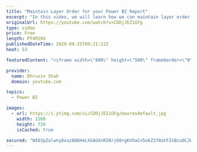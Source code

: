 ```yaml
---
title: "Maintain Layer Order for your Power BI Report"
excerpt: "In this video, we will learn how we can maintain layer order in Power BI. Sometimes, when we had added shapes or background images what happen is, if we click there by mistaken, it will be brought it to front and all of our visuals will overlap with the added shape.  This is very frustrating for the"
originalUrl: https://youtube.com/watch?v=CDDjJEZ1GFg
type: video
price: Free
length: PT4M29S
publishedDateTime: 2020-09-25T09:21:22Z
heat: 53

featuredContent: "<iframe width=\"800\" height=\"500\" frameborder=\"0\" src=\"https://www.youtube.com/embed/CDDjJEZ1GFg\" allow=\"accelerometer; autoplay; encrypted-media; gyroscope; picture-in-picture\" allowfullscreen></iframe>"

provider:
  name: Dhruvin Shah
  domain: youtube.com

topics:
  - Power BI

images:
  - url: https://i.ytimg.com/vi/CDDjJEZ1GFg/maxresdefault.jpg
    width: 1280
    height: 720
    isCached: true

secured: "WIO3pZalwny8xuz8B6HeLXGAGXnR2Brj68+gKVhaCn5o6Z2Y8atFZsBzuOCJWYvra7Q2ZfRa9HoIkJP7leNxFF/ajCHwmnpC+IQM7kV06vlRf9C0cNSPfxpPuEkA/CIWGJ81RLJLNXu+eYqC+GQvX45u+tTR2faNqOYNWd5s4jclojlxAAWdpBwSK5eoqov+zA6ihtz5dgwmfsE/ICkxfvqw1YqbhhvdIb0s/mSZl4tnkSKqjgPjrxCob/l+sioY+/RBOHsfSII3TUdKVFAX7d7wqMULtw+AoVeY5icwaWZlYaSoV9kybk/BeHFzbMwLMmO3+u5Rh1rBUq8SI50RAAMOr8wi0V5sY03lgdu/DtQcSP86sfXelfU2MxebACohfmkkU4siSobu6dnKUzIacpwtAqS7eO29E4DLyc8oOB8=;aCGtW27WFGKIfkuOz9DVzA=="
---
```


